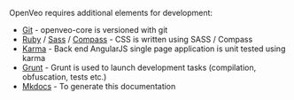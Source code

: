 OpenVeo requires additional elements for development:

- [Git](http://git-scm.com/) - openveo-core is versioned with git
- [Ruby](https://www.ruby-lang.org/en/) / [Sass](http://sass-lang.com/) / [Compass](http://compass-style.org/) - CSS is written using SASS / Compass
- [Karma](http://karma-runner.github.io/0.13/index.html) - Back end AngularJS single page application is unit tested using karma
- [Grunt](http://gruntjs.com/) - Grunt is used to launch development tasks (compilation, obfuscation, tests etc.)
- [Mkdocs](http://www.mkdocs.org/) - To generate this documentation
